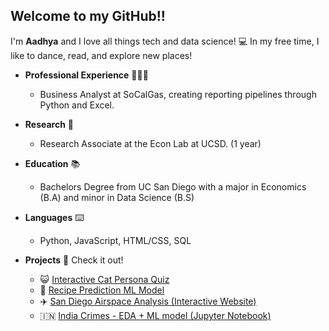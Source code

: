 ## Welcome to my GitHub!!

I'm **Aadhya** and I love all things tech and data science! 💻 In my free time, I like to dance, read, and explore new places!

- **Professional Experience** 👩🏽‍💻
  - Business Analyst at SoCalGas, creating reporting pipelines through Python and Excel. 

- **Research** 🔬
  - Research Associate at the Econ Lab at UCSD. (1 year)
 
- **Education** 📚
  - Bachelors Degree from UC San Diego with a major in Economics (B.A) and minor in Data Science (B.S)

- **Languages** ⌨️
  - Python, JavaScript, HTML/CSS, SQL

- **Projects** 🕺 Check it out!
  - 😺  [Interactive Cat Persona Quiz](https://aadhyanav.github.io/CatWonderland/)  
  - 🍲  [Recipe Prediction ML Model](https://aadhyanav.github.io/Recipe_Ratings/)  
  - ✈️  [San Diego Airspace Analysis (Interactive Website)](https://antoinecarre1.github.io/Final-Project/)  
  - 🇮🇳  [India Crimes - EDA + ML model (Jupyter Notebook)](https://github.com/aadhyanav/india_crimes_analysis/blob/main/india_crimes.ipynb)

